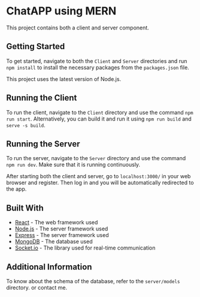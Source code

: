 # ChatAPP using MERN

This project contains both a client and server component. 

## Getting Started

To get started, navigate to both the `Client` and `Server` directories and run `npm install` to install the necessary packages from the `packages.json` file.

This project uses the latest version of Node.js.

## Running the Client

To run the client, navigate to the `Client` directory and use the command `npm run start`. Alternatively, you can build it and run it using `npm run build` and `serve -s build`.

## Running the Server

To run the server, navigate to the `Server` directory and use the command `npm run dev`. Make sure that it is running continuously.

After starting both the client and server, go to `localhost:3000/` in your web browser and register. Then log in and you will be automatically redirected to the app.

## Built With

* [React](https://reactjs.org/) - The web framework used
* [Node.js](https://nodejs.org/en/) - The server framework used
* [Express](https://expressjs.com/) - The server framework used
* [MongoDB](https://www.mongodb.com/) - The database used
* [Socket.io](https://socket.io/) - The library used for real-time communication

## Additional Information

To know about the schema of the database, refer to the `server/models` directory. or contact me.




